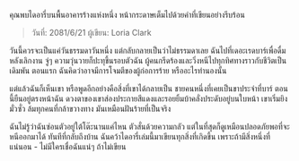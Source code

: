 คุณพบไดอารี่บนพื้นอาคารร้างแห่งหนึ่ง หน้ากระดาษเต็มไปด้วยคำที่เขียนอย่างรีบร้อน

> วันที่: 2081/6/21
> ผู้เขียน: Loria Clark

วันนี้ควรจะเป็นแค่วันธรรมดาวันหนึ่ง แต่กลับกลายเป็นว่าไม่ธรรมดาเลย ฉันไปที่เดอะเรดบาร์เพื่อดื่มหลังเลิกงาน จู่ๆ ความวุ่นวายก็ปะทุขึ้นรอบตัวฉัน ผู้คนกรีดร้องและวิ่งหนีไปทุกทิศทางราวกับชีวิตเป็นเดิมพัน ตอนแรก ฉันคิดว่าอาจมีการโจมตีของผู้ก่อการร้าย หรืออะไรทำนองนั้น

แต่แล้วฉันก็เห็นเขา หรือพูดอีกอย่างคือสิ่งที่เขาได้กลายเป็น ชายคนหนึ่งที่เคยเป็นขาประจำที่บาร์ ตอนนี้ยืนอยู่ตรงหน้าฉัน ดวงตาของเขาส่องประกายสีแดงและรอยยิ้มบ้าคลั่งประดับอยู่บนใบหน้า เขาเริ่มยิงมั่วซั่ว ล้มทุกคนที่กล้าขวางทาง มันเหมือนฝันร้ายที่เป็นจริง

ฉันไม่รู้ว่าฉันซ่อนตัวอยู่ใต้โต๊ะนานแค่ไหน ตัวสั่นด้วยความกลัว แต่ในที่สุดก็ดูเหมือนปลอดภัยพอที่จะหนีออกมาได้ ทันทีที่กลับถึงบ้าน ฉันคว้าไดอารี่เล่มนี้มาเขียนทุกสิ่งที่เกิดขึ้น เพราะถ้ามีสิ่งหนึ่งที่แน่นอน - ไม่มีใครเชื่อฉันแน่ๆ ถ้าไม่เขียน
